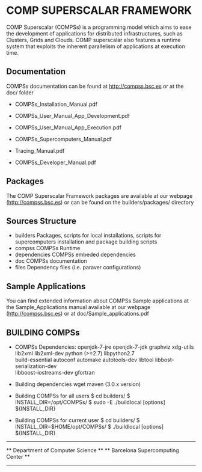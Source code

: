 # COMP SUPERSCALAR FRAMEWORK

COMP Superscalar (COMPSs) is a programming model which aims to ease the development of applications for distributed infrastructures,
such as Clusters, Grids and Clouds. COMP superscalar also features a runtime system that exploits the inherent parallelism of 
applications at execution time.


## Documentation

COMPSs documentation can be found at http://compss.bsc.es or at the doc/ folder

  * COMPSs_Installation_Manual.pdf

  * COMPSs_User_Manual_App_Development.pdf
  * COMPSs_User_Manual_App_Execution.pdf

  * COMPSs_Supercomputers_Manual.pdf
  * Tracing_Manual.pdf

  * COMPSs_Developer_Manual.pdf


## Packages
The COMP Superscalar Framework packages are available at our webpage (http://compss.bsc.es) or 
can be found on the builders/packages/ directory


## Sources Structure

  * builders			Packages, scripts for local installations, scripts for supercomputers installation
				and package building scripts
  * compss              	COMPSs Runtime
  * dependencies        	COMPSs embeded dependencies
  * doc                 	COMPSs documentation
  * files			Dependency files (i.e. paraver configurations)


## Sample Applications

You can find extended information about COMPSs Sample applications at the Sample_Applications manual available
at our webpage (http://compss.bsc.es) or at doc/Sample_applications.pdf


## BUILDING COMPSs

* COMPSs Dependencies:
	openjdk-7-jre openjdk-7-jdk graphviz xdg-utils lib2xml lib2xml-dev python (>=2.7) libpython2.7 \
        build-essential autoconf automake autotools-dev libtool libbost-serialization-dev \
	libboost-iostreams-dev gfortran 

* Building dependencies
	wget
	maven		(3.0.x version)


* Building COMPSs for all users
	$ cd builders/
	$ INSTALL_DIR=/opt/COMPSs/
	$ sudo -E ./buildlocal [options] ${INSTALL_DIR}

* Building COMPSs for current user
	$ cd builders/
        $ INSTALL_DIR=$HOME/opt/COMPSs/
        $ ./buildlocal [options] ${INSTALL_DIR}


*************************************
** Department of Computer Science  **
** Barcelona Supercomputing Center **
*************************************

